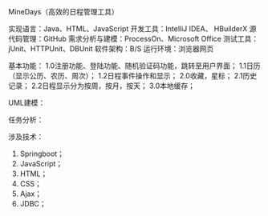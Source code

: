 MineDays（高效的日程管理工具）

实现语言：Java、HTML、JavaScript
开发工具：IntelliJ IDEA、 HBuilderX
源代码管理：GitHub
需求分析与建模：ProcessOn、Microsoft Office
测试工具：jUnit、HTTPUnit、DBUnit
软件架构：B/S
运行环境：浏览器网页

基本功能：
1.0注册功能、登陆功能、随机验证码功能，跳转至用户界面；
1.1日历（显示公历、农历、周次）；
1.2日程事件操作和显示；
2.0收藏，星标；
2.1历史记录；
2.2日程显示分为按周，按月，按天；
3.0本地缓存；

UML建模：


任务分析：
 

涉及技术：
1.	Springboot；
2.	JavaScript；
3.	HTML；
4.	CSS； 
5.	Ajax；
6.	JDBC；

